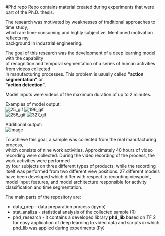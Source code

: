 #Phd repo
Repo contains material created during experiments that were part of the Ph.D. thesis.

The research was motivated by weaknesses of traditional approaches to time study,     
which are time-consuming and highly subjective. Mentioned motivation reflects my   
background in industrial engineering.  

The goal of this research was the development of a deep learning model with the capability    
of recognition and temporal segmentation of a series of human activities from videos collected     
in manufacturing processes. This problem is usually called **"action segmentation"** or     
**"action detection"**.

Model inputs were videos of the maximum duration of up to 2 minutes.

Examples of model output:  
![25_gif](https://user-images.githubusercontent.com/34508474/109804982-2fa56480-7c23-11eb-86a3-8c17f60f4261.gif)
![196_gif](https://user-images.githubusercontent.com/34508474/109804991-3338eb80-7c23-11eb-9cb2-cb6c99a60b1d.gif)  
![256_gif](https://user-images.githubusercontent.com/34508474/109805003-3633dc00-7c23-11eb-9815-57abe2f80911.gif)
![327_gif](https://user-images.githubusercontent.com/34508474/109805011-37fd9f80-7c23-11eb-8188-ab54e32b81dc.gif)

Additional output:  
![image](https://user-images.githubusercontent.com/34508474/109805975-662faf00-7c24-11eb-8d07-5139e87bfb6d.png)

To achieve this goal, a sample was collected from the real manufacturing process,  
which consists of nine work activities. Approximately 40 hours of video recording were 
collected. During the video recording of the process, the work activities were performed   
by four subjects on three different types of products, while the recording itself was 
performed from two different view positions. 27 different models have been developed which differ 
with respect to recording viewpoint, model input features, and model architecture responsible 
for activity classification and time segmentation.  

The main parts of the repository are:
* data_prep - data preparation process (ipynb)
* stat_analiza - statistical analysis of the collected sample (R)
* phd_research - it contains a developed library **phd_lib** based on TF 2   
for easy application of deep learning to video data and scripts in 
which phd_lib was applied during experiments (Py)




